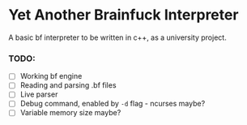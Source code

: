 # Yet Another Brainfuck Interpreter

A basic bf interpreter to be written in c++, as a university project.

### TODO:
- [ ] Working bf engine
- [ ] Reading and parsing .bf files
- [ ] Live parser
- [ ] Debug command, enabled by `-d` flag - ncurses maybe?
- [ ] Variable memory size maybe?
